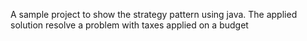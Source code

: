 A sample project to show the strategy pattern using java.
The applied solution resolve a problem with taxes applied on a budget
